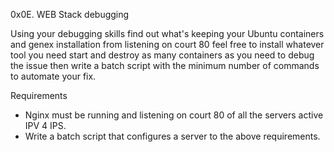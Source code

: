 <p>0x0E. WEB Stack debugging</p>

<p>Using your debugging skills find out what's keeping your Ubuntu containers and genex installation from listening on court 80 feel free to install whatever tool you need start and destroy as many containers as you need to debug the issue then write a batch script with the minimum number of commands to automate your fix.</p>

<p>Requirements</p>
<ul>
<li>Nginx must be running and listening on court 80 of all the servers active IPV 4 IPS.</li>
<li>Write a batch script that configures a server to the above requirements.</li>
</ul>